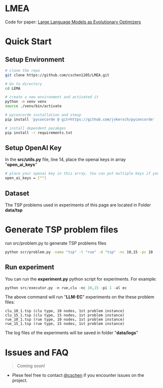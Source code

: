 # LMEA
Code for paper: [Large Language Models as Evolutionary Optimizers](https://arxiv.org/abs/2310.19046)


# Quick Start

## Setup Environment
```bash
# clone the repo
git clone https://github.com/cschen1205/LMEA.git

# Go to directory
cd LEMA

# create a new environment and activated it
python -m venv venv
source ./venv/bin/activate

# pyconcorde installation and steup
pip install 'pyconcorde @ git+https://github.com/jvkersch/pyconcorde'

# install dependent pacakges
pip install -r requirements.txt
```

## Setup OpenAI Key

In the **src/utils.py** file, line 14, place the openai keys in array "**open_ai_keys**"

```bash
# place your openai key in this array. You can put multiple keys if you want to run multiple threads
open_ai_keys = [""]   
```

## Dataset

The TSP problems used in experiments of this page are located in Folder **data/tsp**

# Generate TSP problem files

run src/problem.py to generate TSP problems files

```bash
python scr/problem.py -name "tsp" -t "rue" -d "tsp" -nc 10,15 -pc 10
```


## Run experiment

You can run the **experiment.py** python script for experiments. For example:

```python
python src/executor.py -n rue,clu -nc 10,15 -pi 1 -al ec
```

The above command will run "**LLM-EC**" experiments on the these problem files:

```
clu_10_1.tsp (clu type, 10 nodes, 1st problem instance)
clu_15_1.tsp (clu type, 15 nodes, 1st problem instance)
rue_10_1.tsp (rue type, 10 nodes, 1st problem instance)
rue_15_1.tsp (rue type, 15 nodes, 1st problem instance)
```

The log files of the experiments will be saved in folder "**data/logs**" 

# Issues and FAQ

> Coming soon!

* Plese feel free to contact [@cschen](<cschen1205@gmail.com>) if you encounter issues on the project.
